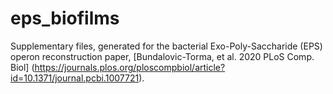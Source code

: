 # eps_biofilms

Supplementary files, generated for the bacterial Exo-Poly-Saccharide (EPS) operon reconstruction paper, [Bundalovic-Torma, et al. 2020 PLoS Comp. Biol] (https://journals.plos.org/ploscompbiol/article?id=10.1371/journal.pcbi.1007721).
